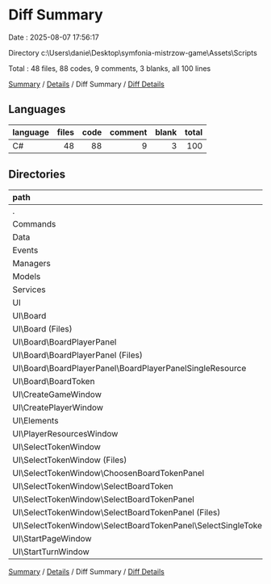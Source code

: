 # Diff Summary

Date : 2025-08-07 17:56:17

Directory c:\\Users\\danie\\Desktop\\symfonia-mistrzow-game\\Assets\\Scripts

Total : 48 files,  88 codes, 9 comments, 3 blanks, all 100 lines

[Summary](results.md) / [Details](details.md) / Diff Summary / [Diff Details](diff-details.md)

## Languages
| language | files | code | comment | blank | total |
| :--- | ---: | ---: | ---: | ---: | ---: |
| C# | 48 | 88 | 9 | 3 | 100 |

## Directories
| path | files | code | comment | blank | total |
| :--- | ---: | ---: | ---: | ---: | ---: |
| . | 48 | 88 | 9 | 3 | 100 |
| Commands | 6 | 78 | 16 | 14 | 108 |
| Data | 1 | 12 | 0 | 2 | 14 |
| Events | 2 | 27 | 0 | 2 | 29 |
| Managers | 1 | 2 | 0 | 0 | 2 |
| Models | 2 | 6 | 0 | 0 | 6 |
| Services | 2 | 16 | 0 | 3 | 19 |
| UI | 34 | -53 | -7 | -18 | -78 |
| UI\\Board | 7 | 216 | 0 | 35 | 251 |
| UI\\Board (Files) | 1 | 2 | 0 | 1 | 3 |
| UI\\Board\\BoardPlayerPanel | 5 | 194 | 0 | 34 | 228 |
| UI\\Board\\BoardPlayerPanel (Files) | 2 | 19 | 0 | 2 | 21 |
| UI\\Board\\BoardPlayerPanel\\BoardPlayerPanelSingleResource | 3 | 175 | 0 | 32 | 207 |
| UI\\Board\\BoardToken | 1 | 20 | 0 | 0 | 20 |
| UI\\CreateGameWindow | 1 | 3 | 0 | 0 | 3 |
| UI\\CreatePlayerWindow | 4 | 79 | 0 | 11 | 90 |
| UI\\Elements | 2 | 19 | 0 | 5 | 24 |
| UI\\PlayerResourcesWindow | 2 | 15 | 0 | 1 | 16 |
| UI\\SelectTokenWindow | 14 | -388 | -7 | -69 | -464 |
| UI\\SelectTokenWindow (Files) | 4 | -46 | 0 | -7 | -53 |
| UI\\SelectTokenWindow\\ChoosenBoardTokenPanel | 2 | -75 | 0 | -13 | -88 |
| UI\\SelectTokenWindow\\SelectBoardToken | 2 | 92 | 0 | 15 | 107 |
| UI\\SelectTokenWindow\\SelectBoardTokenPanel | 6 | -359 | -7 | -64 | -430 |
| UI\\SelectTokenWindow\\SelectBoardTokenPanel (Files) | 3 | -116 | 0 | -24 | -140 |
| UI\\SelectTokenWindow\\SelectBoardTokenPanel\\SelectSingleToken | 3 | -243 | -7 | -40 | -290 |
| UI\\StartPageWindow | 2 | -8 | 0 | -3 | -11 |
| UI\\StartTurnWindow | 2 | 11 | 0 | 2 | 13 |

[Summary](results.md) / [Details](details.md) / Diff Summary / [Diff Details](diff-details.md)